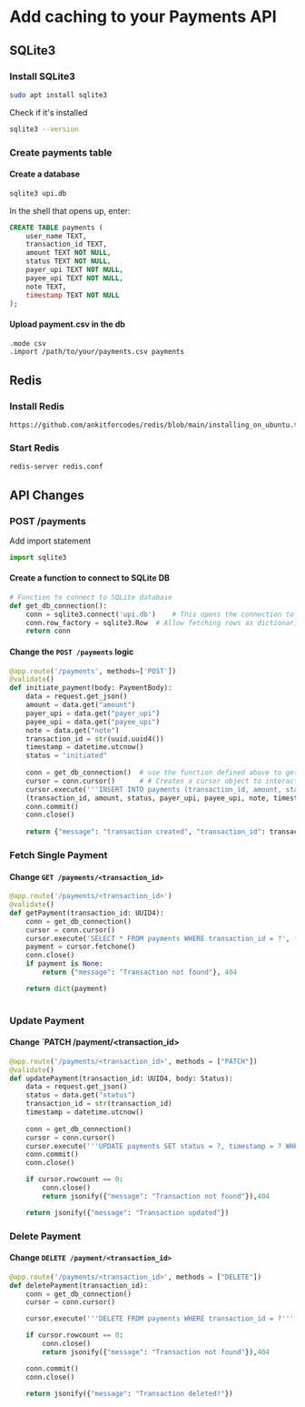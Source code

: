 # Add caching to your Payments API

## SQLite3
### Install SQLite3
```bash
sudo apt install sqlite3
```
Check if it's installed
```bash
sqlite3 --version
```


### Create payments table
#### Create a database
```bash
sqlite3 upi.db
```
In the shell that opens up, enter:
```sql
CREATE TABLE payments (
    user_name TEXT,
    transaction_id TEXT,
    amount TEXT NOT NULL,
    status TEXT NOT NULL,
    payer_upi TEXT NOT NULL,
    payee_upi TEXT NOT NULL,
    note TEXT,
    timestamp TEXT NOT NULL
);
```

#### Upload payment.csv in the db
```bash
.mode csv
.import /path/to/your/payments.csv payments
```


## Redis
### Install Redis
```url
https://github.com/ankitforcodes/redis/blob/main/installing_on_ubuntu.txt
```

### Start Redis
```bash
redis-server redis.conf
```


## API Changes
### POST /payments
Add import statement
```python
import sqlite3
```

#### Create a function to connect to SQLite DB
```python
# Function to connect to SQLite database
def get_db_connection():
    conn = sqlite3.connect('upi.db')	# This opens the connection to the database.
    conn.row_factory = sqlite3.Row  # Allow fetching rows as dictionaries
    return conn
```

#### Change the `POST /payments` logic
```python
@app.route('/payments', methods=['POST'])
@validate()
def initiate_payment(body: PaymentBody):
	data = request.get_json()
	amount = data.get("amount")
	payer_upi = data.get("payer_upi")
	payee_upi = data.get("payee_upi")
	note = data.get("note")				
	transaction_id = str(uuid.uuid4())		
	timestamp = datetime.utcnow()			
	status = "initiated"
	
	conn = get_db_connection()	# use the function defined above to get a connection to DB
	cursor = conn.cursor()		# # Creates a cursor object to interact with the database.
	cursor.execute('''INSERT INTO payments (transaction_id, amount, status, payer_upi, payee_upi, note, timestamp) VALUES (?, ?, ?,?, ?, ?,?)''',
	(transaction_id, amount, status, payer_upi, payee_upi, note, timestamp))
	conn.commit()
	conn.close()
 
	return {"message": "transaction created", "transaction_id": transaction_id}
```

### Fetch Single Payment
#### Change `GET /payments/<transaction_id>`
```python
@app.route('/payments/<transaction_id>')
@validate()
def getPayment(transaction_id: UUID4):
	conn = get_db_connection()
	cursor = conn.cursor()
	cursor.execute('SELECT * FROM payments WHERE transaction_id = ?', (str(transaction_id),))
	payment = cursor.fetchone()
	conn.close()
	if payment is None:
		return {"message": "Transaction not found"}, 404

	return dict(payment)
	
```

### Update Payment
#### Change `PATCH /payment/<transaction_id>
```python
@app.route('/payments/<transaction_id>', methods = ["PATCH"])
@validate()
def updatePayment(transaction_id: UUID4, body: Status):
	data = request.get_json()
	status = data.get("status")
	transaction_id = str(transaction_id)
	timestamp = datetime.utcnow()							
	
	conn = get_db_connection()
	cursor = conn.cursor()
	cursor.execute('''UPDATE payments SET status = ?, timestamp = ? WHERE transaction_id = ? ''', (status, timestamp, transaction_id))
	conn.commit()
	conn.close()

	if cursor.rowcount == 0:
		conn.close()
		return jsonify({"message": "Transaction not found"}),404

	return jsonify({"message": "Transaction updated"})
```

### Delete Payment
#### Change `DELETE /payment/<transaction_id>`
```python
@app.route('/payments/<transaction_id>', methods = ["DELETE"])
def deletePayment(transaction_id):
	conn = get_db_connection()
	cursor = conn.cursor()

	cursor.execute('''DELETE FROM payments WHERE transaction_id = ?''', (transaction_id,))

	if cursor.rowcount == 0:
		conn.close()
		return jsonify({"message": "Transaction not found"}),404

	conn.commit()
	conn.close()

	return jsonify({"message": "Transaction deleted!"})
```
